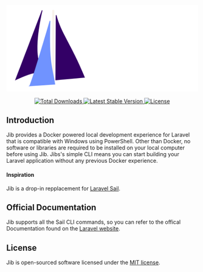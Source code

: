 <p align="center"><img src="https://github.com/KinoriTech/jib/raw/HEAD/art/logo.svg" alt="Logo Jib"></p>

<p align="center">
    <a href="www.powershellgallery.com/packages/Jib">
        <img src="https://img.shields.io/powershellgallery/dt/Jib" alt="Total Downloads">
    </a>
    <a href="www.powershellgallery.com/packages/Jib">
        <img src="https://img.shields.io/powershellgallery/v/Jib" alt="Latest Stable Version">
    </a>
    <a href="www.powershellgallery.com/packages/Jib">
        <img src="https://img.shields.io/github/license/kinoritech/jib" alt="License">
    </a>
</p>

## Introduction

Jib provides a Docker powered local development experience for Laravel that is compatible with Windows using PowerShell. Other than Docker, no software or libraries are required to be installed on your local computer before using Jib. Jibs's simple CLI means you can start building your Laravel application without any previous Docker experience.

#### Inspiration

Jib is a drop-in repplacement for [Laravel Sail](https://github.com/laravel/sail).

## Official Documentation

Jib supports all the Sail CLI commands, so you can refer to the offical Documentation found on the [Laravel website](https://laravel.com/docs/sail).


## License

Jib is open-sourced software licensed under the [MIT license](LICENSE.md).